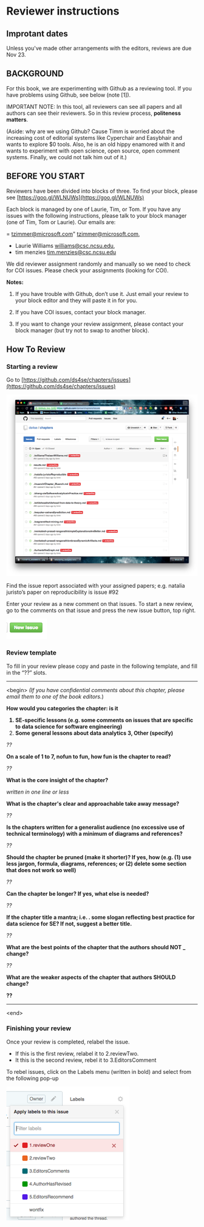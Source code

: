 
# Reviewer instructions

## Improtant dates

Unless you've made other arrangements with the editors, reviews are due Nov 23.

## BACKGROUND


For this book, we are experimenting with Github as a reviewing tool.  If you have problems using Github, see below (note [1]).

IMPORTANT NOTE: In this tool, all reviewers can see all papers and all authors can see their reviewers. So in this review process, **politeness matters**. 

(Aside: why are we using Github? Cause Timm is worried about the increasing cost of editorial systems like Cyperchair and Easybhair and wants to explore $0 tools. Also, he is an old hippy  enamored with it and wants to experiment with open science, open source, open comment systems. Finally,  we could not talk him out of it.)

## BEFORE YOU START


Reviewers  have been divided into blocks of three.  To find your block,
please see [https://goo.gl/WLNUWs](https://goo.gl/WLNUWs)

Each block is managed by one of Laurie, Tim, or Tom. If you have any issues with the following instructions, please talk to your block manager (one of Tim, Tom or Laurie). Our emails are:

= tzimmer@microsoft.com" <tzimmer@microsoft.com>, 
- Laurie Williams <williams@csc.ncsu.edu>,
- tim menzies <tim.menzies@csc.ncsu.edu>

We did reviewer assignment randomly and manually so we need to check for COI issues. Please check your assignments (looking for COI). 

**Notes:**

1. If you have trouble with Github, don’t use it. Just email your review to your block editor and they will paste it in for you. 

2. If you have COI issues, contact your block manager.

3.  If you want to change your review assignment, please contact your block manager (but try not to swap to another block).

## How To Review

### Starting a review
Go to [https://github.com/ds4se/chapters/issues](https://github.com/ds4se/chapters/issues)

![](issues.png)

Find the issue report associated with your assigned
papers; e.g.  natalia juristo’s paper on
reproducibility is issue #92
 

Enter your review as a new comment on that
issues. To start a new review, go to the comments on
that issue and press the new issue button, top
right.

![](newIssue.png)


### Review template

To fill in your review please copy and paste in the following template, and fill in the “??” slots.


____
&lt;begin>
_(If you have confidential comments about this chapter, please email them to one of the book editors._)

<b>How would you categories the chapter: is it
1. SE-specific lessons (e.g. some  comments on issues that are specific to data science for software engineering)
2. Some general lessons about data analytics
3, Other (specify)  </b>

_??_

**On a scale of 1 to 7, nofun to fun, how fun is the chapter to read?**

_??_

**What is the core insight of the chapter?**

_written in one line or less_

**What is the chapter's  clear and approachable take away message?**

_??_

**Is the chapters   written for a generalist audience (no excessive use of technical terminology) with a minimum of diagrams and references?**

_??_

**Should the chapter be pruned (make it shorter)? If yes, how (e.g. (1) use less jargon, formula, diagrams, references; or (2) delete some section that does not work so well)**

_??_

**Can the chapter be longer? If yes, what else is needed?**

_??_

**If the chapter title a mantra; i.e. . some slogan reflecting best practice for data science for SE? If not, suggest a better title.**

_??_

**What are the best points of the chapter that the authors should  NOT _ change?**

_??_

**What are the weaker aspects of the chapter that authors  SHOULD  change?**

__??__
______
&lt;end>

### Finishing your review

Once your review is completed, relabel the issue. 

+ If this is the first review, relabel it to 2.reviewTwo. 
+ It this is the second review, rebel it to 3.EditorsComment

To rebel issues, click on the Labels menu (written in bold) and select from the following pop-up

![](newLabel.png)
